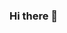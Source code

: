 ### Hi there 👋

<!--
**AmirathTIDJANI/AmirathTIDJANI** is a ✨ _special_ ✨ repository because its `README.md` (this file) appears on your GitHub profile.

Here are some ideas to get you started:

- 🌱 I'm currently learning digital transformation management 
- 👯 I'm looking to work in the digital marketing and sales professions
- 🤔 I'm passionate about digital and I'm keen to learn even more with SAYNA.
- 💬 Ask me about ...
- 📫 How to reach me: amirathtidjani@gmail.com
- 😄 How about me: https://www.linkedin.com/in/amirath-tidjani-195601191/
-->
